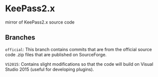 # KeePass2.x
mirror of KeePass2.x source code

## Branches

`official`: This branch contains commits that are from the official source code .zip files that are published on SourceForge.

`VS2015`: Contains slight modifications so that the code will build on Visual Studio 2015 (useful for developing plugins).
